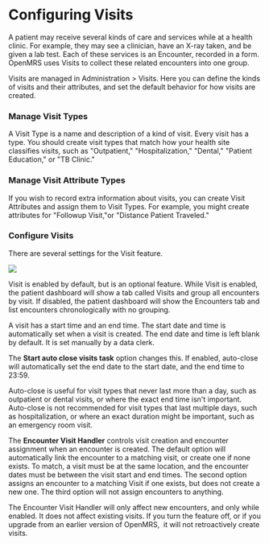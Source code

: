 # Configuring Visits

A patient may receive several kinds of care and services while at a health clinic. For example, they may see a clinician, have an X-ray taken, and be given a lab test. Each of these services is an Encounter, recorded in a form. OpenMRS uses Visits to collect these related encounters into one group.

Visits are managed in Administration &gt; Visits. Here you can define the kinds of visits and their attributes, and set the default behavior for how visits are created.

### Manage Visit Types

A Visit Type is a name and description of a kind of visit. Every visit has a type. You should create visit types that match how your health site classifies visits, such as "Outpatient," "Hospitalization," "Dental," "Patient Education," or "TB Clinic."

### Manage Visit Attribute Types

If you wish to record extra information about visits, you can create Visit Attributes and assign them to Visit Types. For example, you might create attributes for "Followup Visit,"or "Distance Patient Traveled."

### Configure Visits

There are several settings for the Visit feature.

![](http://write.flossmanuals.net/openmrs/configuring-visits/static/visits_configure_1.png)

Visit is enabled by default, but is an optional feature. While Visit is enabled, the patient dashboard will show a tab called Visits and group all encounters by visit. If disabled, the patient dashboard will show the Encounters tab and list encounters chronologically with no grouping.

A visit has a start time and an end time. The start date and time is automatically set when a visit is created. The end date and time is left blank by default. It is set manually by a data clerk. 

The **Start auto close visits task** option changes this. If enabled, auto-close will automatically set the end date to the start date, and the end time to 23:59. 

Auto-close is useful for visit types that never last more than a day, such as outpatient or dental visits, or where the exact end time isn't important. Auto-close is not recommended for visit types that last multiple days, such as hospitalization, or where an exact duration might be important, such as an emergency room visit.

The **Encounter Visit Handler** controls visit creation and encounter assignment when an encounter is created. The default option will automatically link the encounter to a matching visit, or create one if none exists. To match, a visit must be at the same location, and the encounter dates must be between the visit start and end times. The second option assigns an encounter to a matching Visit if one exists, but does not create a new one. The third option will not assign encounters to anything.

The Encounter Visit Handler will only affect new encounters, and only while enabled. It does not affect existing visits. If you turn the feature off, or if you upgrade from an earlier version of OpenMRS,  it will not retroactively create visits.

